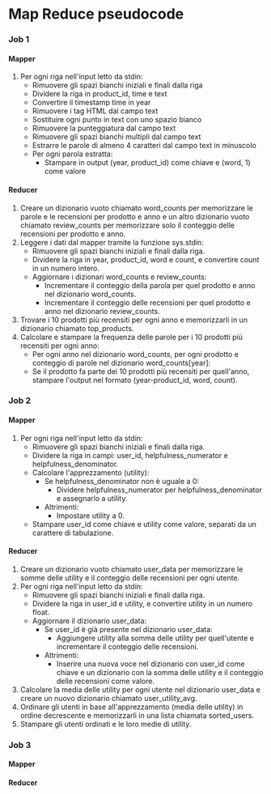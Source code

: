 # Map Reduce pseudocode

### Job 1

#### Mapper
1. Per ogni riga nell'input letto da stdin:
   - Rimuovere gli spazi bianchi iniziali e finali dalla riga
   - Dividere la riga in product_id, time e text
   - Convertire il timestamp time in year
   - Rimuovere i tag HTML dal campo text 
   - Sostituire ogni punto in text con uno spazio bianco
   - Rimuovere la punteggiatura dal campo text
   - Rimuovere gli spazi bianchi multipli dal campo text
   - Estrarre le parole di almeno 4 caratteri dal campo text in minuscolo
   - Per ogni parola estratta:
     * Stampare in output (year, product_id) come chiave e (word, 1) come valore

#### Reducer

1. Creare un dizionario vuoto chiamato word_counts per memorizzare le parole e le recensioni per prodotto e anno e un altro dizionario vuoto chiamato review_counts per memorizzare solo il conteggio delle recensioni per prodotto e anno.
2. Leggere i dati dal mapper tramite la funzione sys.stdin:
   - Rimuovere gli spazi bianchi iniziali e finali dalla riga.
   - Dividere la riga in year, product_id, word e count, e convertire count in un numero intero.
   - Aggiornare i dizionari word_counts e review_counts:
     * Incrementare il conteggio della parola per quel prodotto e anno nel dizionario word_counts.
     * Incrementare il conteggio delle recensioni per quel prodotto e anno nel dizionario review_counts.
3. Trovare i 10 prodotti più recensiti per ogni anno e memorizzarli in un dizionario chiamato top_products.
4. Calcolare e stampare la frequenza delle parole per i 10 prodotti più recensiti per ogni anno:
   - Per ogni anno nel dizionario word_counts, per ogni prodotto e conteggio di parole nel dizionario word_counts[year]:
   * Se il prodotto fa parte dei 10 prodotti più recensiti per quell'anno, stampare l'output nel formato (year-product_id, word, count).
### Job 2

#### Mapper
1. Per ogni riga nell'input letto da stdin:
   - Rimuovere gli spazi bianchi iniziali e finali dalla riga.
   - Dividere la riga in campi: user_id, helpfulness_numerator e helpfulness_denominator.
   - Calcolare l'apprezzamento (utility):
     * Se helpfulness_denominator non è uguale a 0:
       - Dividere helpfulness_numerator per helpfulness_denominator e assegnarlo a utility.
     * Altrimenti:
       - Impostare utility a 0.
   - Stampare user_id come chiave e utility come valore, separati da un carattere di tabulazione.

#### Reducer
1. Creare un dizionario vuoto chiamato user_data per memorizzare le somme delle utility e il conteggio delle recensioni per ogni utente.
2. Per ogni riga nell'input letto da stdin:
   - Rimuovere gli spazi bianchi iniziali e finali dalla riga.
   - Dividere la riga in user_id e utility, e convertire utility in un numero float.
   - Aggiornare il dizionario user_data:
     * Se user_id è già presente nel dizionario user_data:
       - Aggiungere utility alla somma delle utility per quell'utente e incrementare il conteggio delle recensioni.
     * Altrimenti:
       - Inserire una nuova voce nel dizionario con user_id come chiave e un dizionario con la somma delle utility e il conteggio delle recensioni come valore.
3. Calcolare la media delle utility per ogni utente nel dizionario user_data e creare un nuovo dizionario chiamato user_utility_avg.
4. Ordinare gli utenti in base all'apprezzamento (media delle utility) in ordine decrescente e memorizzarli in una lista chiamata sorted_users.
5. Stampare gli utenti ordinati e le loro medie di utility.

### Job 3

#### Mapper
#### Reducer